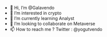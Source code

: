 - 👋 Hi, I’m @Galavendo
- 👀 I’m interested in crypto
- 🌱 I’m currently learning Analyst
- 💞️ I’m looking to collaborate on Metaverse
- 📫 How to reach me ? Twitter : @yogutvendo

<!---
Galavendo/Galavendo is a ✨ special ✨ repository because its `README.md` (this file) appears on your GitHub profile.
You can click the Preview link to take a look at your changes.
--->
